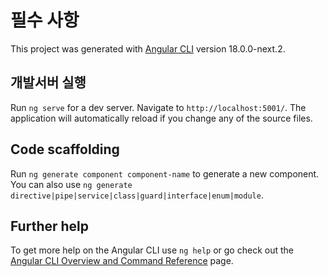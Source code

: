 # 필수 사항

This project was generated with [Angular CLI](https://github.com/angular/angular-cli) version 18.0.0-next.2.

## 개발서버 실행

Run `ng serve` for a dev server. Navigate to `http://localhost:5001/`. The application will automatically reload if you change any of the source files.

## Code scaffolding

Run `ng generate component component-name` to generate a new component. You can also use `ng generate directive|pipe|service|class|guard|interface|enum|module`.

## Further help

To get more help on the Angular CLI use `ng help` or go check out the [Angular CLI Overview and Command Reference](https://angular.io/cli) page.
